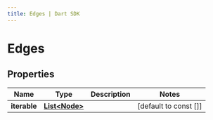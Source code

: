 ```yaml
---
title: Edges | Dart SDK
---
```


# Edges

## Properties
Name | Type | Description | Notes
------------ | ------------- | ------------- | -------------
**iterable** | [**List\<Node\>**](Node) |  | [default to const []]


